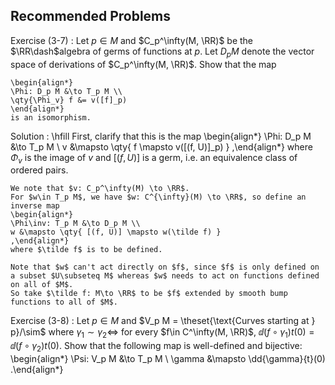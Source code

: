 ## Recommended Problems 

Exercise (3-7)
:   Let $p\in M$ and $C_p^\infty(M, \RR)$ be the $\RR\dash$algebra of germs of functions at $p$.
    Let $D_p M$ denote the vector space of derivations of $C_p^\infty(M, \RR)$.
    Show that the map

    \begin{align*}
    \Phi: D_p M &\to T_p M \\
    \qty{\Phi_v} f &= v([f]_p)
    \end{align*}
    is an isomorphism.


Solution
:   \hfill
    First, clarify that this is the map
    \begin{align*}
    \Phi: D_p M &\to T_p M \\
    v &\mapsto \qty{ f \mapsto v([(f, U)]_p) }
    ,\end{align*}
    where $\Phi_v$ is the image of $v$ and $[(f, U)]$ is a germ, i.e. an equivalence class of ordered pairs.

    We note that $v: C_p^\infty(M) \to \RR$.
    For $w\in T_p M$, we have $w: C^{\infty}(M) \to \RR$, so define an inverse map
    \begin{align*}
    \Phi\inv: T_p M &\to D_p M \\
    w &\mapsto \qty{ [(f, U)] \mapsto w(\tilde f) }
    ,\end{align*}
    where $\tilde f$ is to be defined.

    Note that $w$ can't act directly on $f$, since $f$ is only defined on a subset $U\subseteq M$ whereas $w$ needs to act on functions defined on all of $M$.
    So take $\tilde f: M\to \RR$ to be $f$ extended by smooth bump functions to all of $M$.



Exercise (3-8)
:   Let $p\in M$ and $V_p M = \theset{\text{Curves starting at } p}/\sim$ where $\gamma_1\sim \gamma_2 \iff$ for every $f\in C^\infty(M, \RR)$, $\dd{(f\circ \gamma_1)}{t}(0) = \dd{(f\circ \gamma_2)}{t}(0)$.
    Show that the following map is well-defined and bijective:
    \begin{align*}
    \Psi: V_p M &\to T_p M \\
    \gamma &\mapsto \dd{\gamma}{t}(0)
    .\end{align*}
